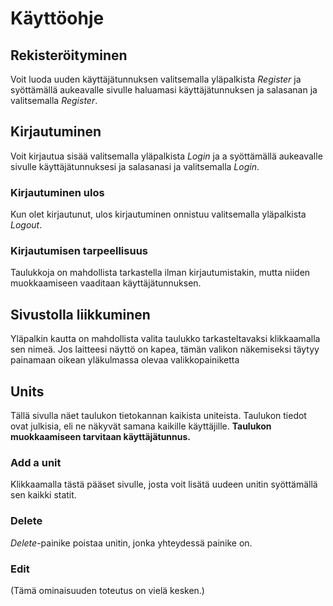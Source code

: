 # Käyttöohje

## Rekisteröityminen

Voit luoda uuden käyttäjätunnuksen valitsemalla yläpalkista *Register* ja syöttämällä aukeavalle sivulle haluamasi käyttäjätunnuksen ja salasanan ja valitsemalla *Register*.

## Kirjautuminen

Voit kirjautua sisää valitsemalla yläpalkista *Login* ja a syöttämällä aukeavalle sivulle käyttäjätunnuksesi ja salasanasi ja valitsemalla *Login*.

### Kirjautuminen ulos

Kun olet kirjautunut, ulos kirjautuminen onnistuu valitsemalla yläpalkista *Logout*.

### Kirjautumisen tarpeellisuus

Taulukkoja on mahdollista tarkastella ilman kirjautumistakin, mutta niiden muokkaamiseen vaaditaan käyttäjätunnuksen.

## Sivustolla liikkuminen

Yläpalkin kautta on mahdollista valita taulukko tarkasteltavaksi klikkaamalla sen nimeä. Jos laitteesi näyttö on kapea, tämän valikon näkemiseksi täytyy painamaan oikean yläkulmassa olevaa valikkopainiketta

## Units

Tällä sivulla näet taulukon tietokannan kaikista uniteista. Taulukon tiedot ovat julkisia, eli ne näkyvät samana kaikille käyttäjille. **Taulukon muokkaamiseen tarvitaan käyttäjätunnus.**

### Add a unit

Klikkaamalla tästä pääset sivulle, josta voit lisätä uudeen unitin syöttämällä sen kaikki statit.

### Delete

*Delete*-painike poistaa unitin, jonka yhteydessä painike on.

### Edit

(Tämä ominaisuuden toteutus on vielä kesken.)